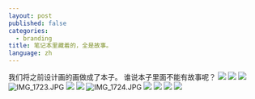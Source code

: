 ```yaml
---
layout: post
published: false
categories:
  - branding
title: 笔记本里藏着的，全是故事。
language: zh
---
```

我们将之前设计画的画做成了本子。 谁说本子里面不能有故事呢？
![]({{site.baseurl}}/image/IMG_1728.jpg)
![]({{site.baseurl}}/image/%E7%85%A7%E7%89%87IMG_1720.JPG)
![]({{site.baseurl}}/image/%E7%85%A7%E7%89%87IMG_1721.JPG)
![IMG_1723.JPG]({{site.baseurl}}/image/IMG_1723.JPG)
![]({{site.baseurl}}/image/%E7%85%A7%E7%89%87IMG_1722.jpg)
![]({{site.baseurl}}/image/IMG_1724.JPG)
![IMG_1724.JPG]({{site.baseurl}}/image/IMG_1724.JPG)
![]({{site.baseurl}}/image/IMG_1727.JPG)
![]({{site.baseurl}}/image/IMGP3887.jpg)
![]({{site.baseurl}}/image/IMG_1732.JPG)
![]({{site.baseurl}}/image/IMG_1729.JPG)


